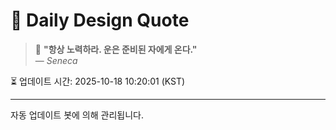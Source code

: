 
# 📘 Daily Design Quote

> 💬 **"항상 노력하라. 운은 준비된 자에게 온다."**  
> — *Seneca*

⏳ 업데이트 시간: 2025-10-18 10:20:01 (KST)

---

자동 업데이트 봇에 의해 관리됩니다.
